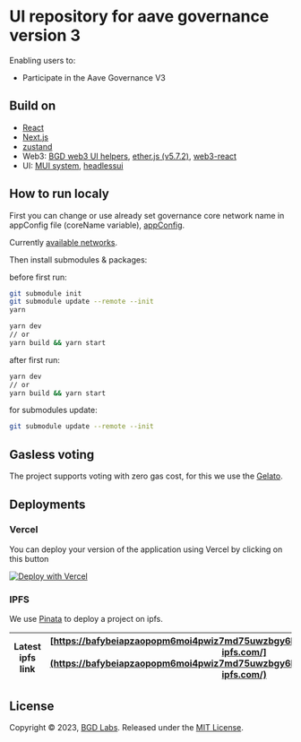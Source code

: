 # UI repository for aave governance version 3

Enabling users to:

- Participate in the Aave Governance V3

## Build on

- [React](https://react.dev/)
- [Next.js](https://nextjs.org/)
- [zustand](https://docs.pmnd.rs/zustand/getting-started/introduction)
- Web3: [BGD web3 UI helpers](https://github.com/bgd-labs/fe-shared), [ether.js (v5.7.2)](https://docs.ethers.org/v5/), [web3-react](https://github.com/Uniswap/web3-react)
- UI: [MUI system](https://mui.com/system/getting-started/), [headlessui](https://headlessui.com/)

## How to run localy

First you can change or use already set governance core network name in appConfig file (coreName variable), [appConfig](./src/utils/appConfig.ts).

Currently [available networks](https://github.com/bgd-labs/aave-governance-ui-helpers/blob/main/src/helpers/appConfig.ts#L7).

Then install submodules & packages:

before first run:
```sh
git submodule init
git submodule update --remote --init
yarn

yarn dev
// or
yarn build && yarn start
```

after first run:
```sh
yarn dev
// or
yarn build && yarn start
```

for submodules update:
```sh
git submodule update --remote --init
```

## Gasless voting

The project supports voting with zero gas cost, for this we use the [Gelato](https://docs.gelato.network/introduction/what-is-gelato).

## Deployments
### Vercel
You can deploy your version of the application using Vercel by clicking on this button

[![Deploy with Vercel](https://vercel.com/button)](https://vercel.com/new/clone?repository-url=https://github.com/Argeare5/test_1)

### IPFS
We use [Pinata](https://docs.pinata.cloud/docs) to deploy a project on ipfs.

| Latest ipfs link | [https://bafybeiapzaopopm6moi4pwiz7md75uwzbgy6bagbaktfcompiovf4zf5k4.ipfs.cf-ipfs.com/](https://bafybeiapzaopopm6moi4pwiz7md75uwzbgy6bagbaktfcompiovf4zf5k4.ipfs.cf-ipfs.com/) |
|------------------|-------------------------------------------------------------------------------------|

## License

Copyright © 2023, [BGD Labs](https://bgdlabs.com/). Released under the [MIT License](./LICENSE).
